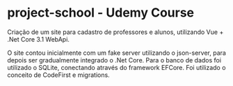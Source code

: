 # project-school - Udemy Course

Criação de um site para cadastro de professores e alunos, utilizando Vue + .Net Core 3.1 WebApi.

O site contou inicialmente com um fake server utilizando o json-server, para depois ser gradualmente integrado o .Net Core.
Para o banco de dados foi utilizado o SQLite, conectando através do framework EFCore. Foi utilizado o conceito de CodeFirst e migrations.
